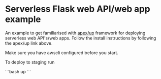 # Serverless Flask web API/web app example

An example to get familiarised with [apex/up](https://github.com/apex/up) framework for deploying serverless web API's/web apps. Follow the install instructions by following the apex/up link above.

Make sure you have awscli configured before you start.

To deploy to staging run

´´´bash
up
´´´
